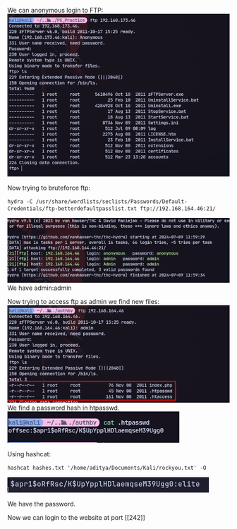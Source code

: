 We can anonymous login to FTP:
![](../attachment/9baff920aac67ddb614cff2f581bcafc.png)

Now trying to bruteforce ftp:
```
hydra -C /usr/share/wordlists/seclists/Passwords/Default-Credentials/ftp-betterdefaultpasslist.txt ftp://192.168.164.46:21/
```
![](../attachment/73e829608effcc9a48020b449f2f3f13.png)
We have admin:admin

Now trying to access ftp as admin we find new files:
![](../attachment/e2811aeba89430ac61dd96e161b5e757.png)
We find a password hash in htpasswd.
![](../attachment/750411ac9f26a8b761dffbc155a624b9.png)

Using hashcat:
```
hashcat hashes.txt '/home/aditya/Documents/Kali/rockyou.txt' -O
```
![](../attachment/b8514577043d864bba1e431faad856e1.png)

We have the password.

Now we can login to the website at port [[242]]

